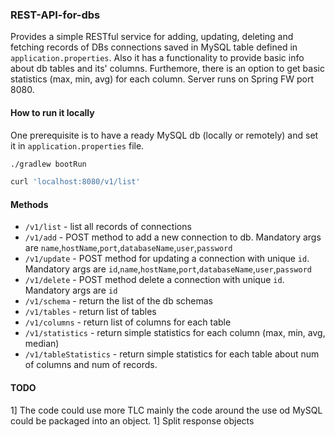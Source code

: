 ### REST-API-for-dbs

Provides a simple RESTful service for adding, updating, deleting and fetching records of DBs connections saved in MySQL table defined in `application.properties`. Also it has a functionality to provide basic info about db tables and its' columns. Furthemore, there is an option to get basic statistics (max, min, avg) for each column.
Server runs on Spring FW port 8080.

#### How to run it locally

One prerequisite is to have a ready MySQL db (locally or remotely) and set it in `application.properties` file. 

```bash
./gradlew bootRun

curl 'localhost:8080/v1/list'
```

#### Methods

* `/v1/list` - list all records of connections
* `/v1/add` - POST method to add a new connection to db. Mandatory args are `name`,`hostName`,`port`,`databaseName`,`user`,`password`
* `/v1/update` - POST method for updating a connection with unique `id`. Mandatory args are `id`,`name`,`hostName`,`port`,`databaseName`,`user`,`password`
* `/v1/delete` - POST method delete a connection with unique `id`. Mandatory args are `id`
* `/v1/schema` - return the list of the db schemas
* `/v1/tables` - return list of tables
* `/v1/columns` - return list of columns for each table
* `/v1/statistics` - return simple statistics for each column (max, min, avg, median)
* `/v1/tableStatistics` - return simple statistics for each table about num of columns and num of records.

#### TODO

1] The code could use more TLC mainly the code around the use od MySQL could be packaged into an object.
1] Split response objects